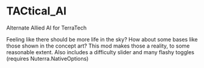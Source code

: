 # TACtical_AI
Alternate Allied AI for TerraTech

Feeling like there should be more life in the sky? 
How about some bases like those shown in the concept art?
This mod makes those a reality, to some reasonable extent.
Also includes a difficulty slider and many flashy toggles (requires Nuterra.NativeOptions)

